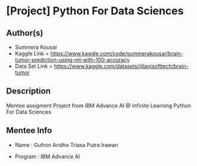 # [Project] Python For Data Sciences

## Author(s)

- Summera Kousar
- Kaggle Link = https://www.kaggle.com/code/summerakousar/brain-tumor-prediction-using-ml-with-100-accuracy
- Data Set Link = https://www.kaggle.com/datasets/jillanisofttech/brain-tumor

## Description

Mentee assigment Project from IBM Advance AI @ Infinite Learning Python For Data Sciences

## Mentee Info

- Name : Gufron Aridho Triasa Putra Irawan
  
- Program : IBM Advance AI
